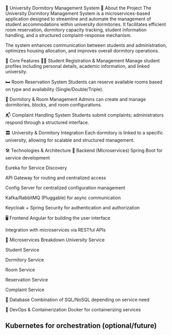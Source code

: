 🏫 University Dormitory Management System
📌 About the Project
The University Dormitory Management System is a microservices-based application designed to streamline and automate the management of student accommodations within university dormitories. It facilitates efficient room reservation, dormitory capacity tracking, student information handling, and a structured complaint-response mechanism.

The system enhances communication between students and administration, optimizes housing allocation, and improves overall dormitory operations.

🎯 Core Features
👨‍🎓 Student Registration & Management
Manage student profiles including personal details, academic information, and linked university.

🛏️ Room Reservation System
Students can reserve available rooms based on type and availability (Single/Double/Triple).

🏢 Dormitory & Room Management
Admins can create and manage dormitories, blocks, and room configurations.

📬 Complaint Handling System
Students submit complaints; administrators respond through a structured interface.

🏛️ University & Dormitory Integration
Each dormitory is linked to a specific university, allowing for scalable and structured management.

🛠️ Technologies & Architecture
🔧 Backend (Microservices)
Spring Boot for service development

Eureka for Service Discovery

API Gateway for routing and centralized access

Config Server for centralized configuration management

Kafka/RabbitMQ (Pluggable) for async communication

Keycloak + Spring Security for authentication and authorization

🖥️ Frontend
Angular for building the user interface

Integration with microservices via RESTful APIs

🧱 Microservices Breakdown
University Service

Student Service

Dormitory Service

Room Service

Reservation Service

Complaint Service

🧪 Database
Combination of SQL/NoSQL depending on service need

🐳 DevOps & Containerization
Docker for containerizing services

Kubernetes for orchestration (optional/future)
---  
